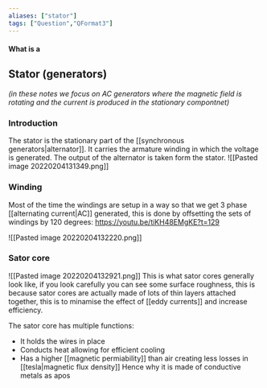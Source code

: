 ```yaml
---
aliases: ["stator"]
tags: ["Question","QFormat3"]
---
```


#### What is a
## Stator (generators)
*(in these notes we focus on AC generators where the magnetic field is rotating and the current is produced in the stationary compontnet)*

### Introduction

The stator is the stationary part of the [[synchronous generators|alternator]]. It carries the armature winding in which the voltage is generated. The output of the alternator is taken form the stator.
![[Pasted image 20220204131349.png]]

### Winding

Most of the time the windings are setup in a way so that we get 3 phase [[alternating current|AC]] generated, this is done by offsetting the sets of windings by 120 degrees:
https://youtu.be/tiKH48EMgKE?t=129

![[Pasted image 20220204132220.png]]

### Sator core
![[Pasted image 20220204132921.png]]
This is what sator cores generally look like, if you look carefully you can see some surface roughness, this is because sator cores are actually made of lots of thin layers attached together, this is to minamise the effect of [[eddy currents]] and increase efficiency.

The sator core has multiple functions:
- It holds the wires in place
- Conducts heat allowing for efficient cooling
- Has a higher [[magnetic permiability]] than air creating less losses in [[tesla|magnetic flux density]]
Hence why it is made of conductive metals as apos